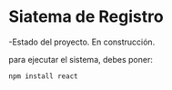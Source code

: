 <h1> Siatema de Registro</h1>

-Estado del proyecto. En construcción.

para ejecutar el sistema, debes poner: 

```npm install react```
